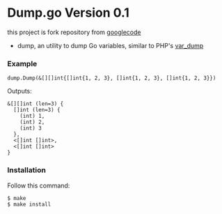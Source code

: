 # Dump.go Version 0.1 #
this project is fork repository from [googlecode](http://code.google.com/p/golang/)

*	dump, an utility to dump Go variables, similar to PHP's [var_dump](http://php.net/manual/en/function.var-dump.php)

### Example

	dump.Dump(&[][]int{[]int{1, 2, 3}, []int{1, 2, 3}, []int{1, 2, 3}})
	
Outputs:

	&[][]int (len=3) {
	  []int (len=3) {
	    (int) 1,
	    (int) 2,
	    (int) 3
	  },
	  <[]int []int>,
	  <[]int []int>
	}

### Installation ###
Follow this command:

    $ make
    $ make install
